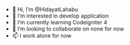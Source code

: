 - 👋 Hi, I’m @HidayatLahabu
- 👀 I’m interested in develop application 
- 🌱 I’m currently learning Codeigniter 4
- 💞️ I’m looking to collaborate on none for now
- 📫 I work alone for now

<!---
HidayatLahabu/HidayatLahabu is a ✨ special ✨ repository because its `README.md` (this file) appears on your GitHub profile.
You can click the Preview link to take a look at your changes.
--->
